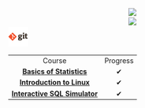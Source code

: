 <div id="header" align="center">
  <img src="https://media.giphy.com/media/WodOtJNNNQEXRSSXp2/giphy.gif" width="150"/>
</div>

<div id="header" align="center">
  <img src="https://img.shields.io/badge/Telegram-2CA5E0?style=for-the-badge&logo=telegram&logoColor=white" width="150"/>
</div>

<div>
  <img src="https://github.com/devicons/devicon/blob/master/icons/git/git-original-wordmark.svg" title="Git" **alt="Git" width="40" height="40"/>
</div>

<div id="header" align="center">
  <center>
  <table>
    <tr>
      <td align="center">Course</td>
      <td align="center">Progress</td>
    </tr>
    <tr>
      <td align="center"><a href="https://stepik.org/cert/2238484?lang=en"><strong>Basics of Statistics</strong></a></td>
      <td align="center">✔</td>
    </tr>
      <td align="center"><a href="https://stepik.org/cert/2180048?lang=en"><strong>Introduction to Linux</strong></a></td>
      <td align="center">✔</td>
    </tr>
        <td align="center"><a href="https://stepik.org/cert/2208343?lang=en"><strong>Interactive SQL Simulator</strong></a></td>
      <td align="center">✔</td>
    </tr>
  </table>
</center>
</div>
